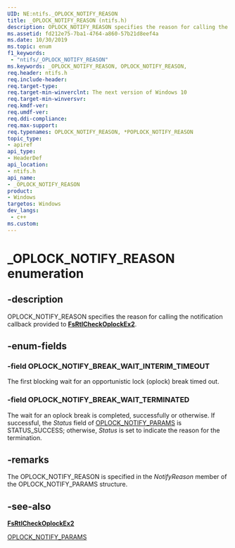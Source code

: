 ```yaml
---
UID: NE:ntifs._OPLOCK_NOTIFY_REASON
title: _OPLOCK_NOTIFY_REASON (ntifs.h)
description: OPLOCK_NOTIFY_REASON specifies the reason for calling the notification callback provided to FsRtlCheckOplockEx2.
ms.assetid: fd212e75-7ba1-4764-a860-57b21d8eef4a
ms.date: 10/30/2019
ms.topic: enum
f1_keywords:
 - "ntifs/_OPLOCK_NOTIFY_REASON"
ms.keywords: _OPLOCK_NOTIFY_REASON, OPLOCK_NOTIFY_REASON, 
req.header: ntifs.h
req.include-header:
req.target-type:
req.target-min-winverclnt: The next version of Windows 10
req.target-min-winversvr:
req.kmdf-ver:
req.umdf-ver:
req.ddi-compliance:
req.max-support:
req.typenames: OPLOCK_NOTIFY_REASON, *POPLOCK_NOTIFY_REASON
topic_type: 
- apiref
api_type: 
- HeaderDef
api_location: 
- ntifs.h
api_name: 
- _OPLOCK_NOTIFY_REASON
product:
- Windows
targetos: Windows
dev_langs:
 - c++
ms.custom:
---
```


# _OPLOCK_NOTIFY_REASON enumeration

## -description

OPLOCK_NOTIFY_REASON specifies the reason for calling the notification callback provided to [**FsRtlCheckOplockEx2**](nf-ntifs-_fsrtl_advanced_fcb_header-fsrtlcheckoplockex2.md).

## -enum-fields

### -field OPLOCK_NOTIFY_BREAK_WAIT_INTERIM_TIMEOUT

The first blocking wait for an opportunistic lock (oplock) break timed out.

### -field OPLOCK_NOTIFY_BREAK_WAIT_TERMINATED

The wait for an oplock break is completed, successfully or otherwise. If successful, the *Status* field of [OPLOCK_NOTIFY_PARAMS](ns-ntifs-_oplock_notify_params.md) is STATUS_SUCCESS; otherwise, *Status* is set to indicate the reason for the termination.

## -remarks

The OPLOCK_NOTIFY_REASON is specified in the *NotifyReason* member of the OPLOCK_NOTIFY_PARAMS structure.

## -see-also

[**FsRtlCheckOplockEx2**](nf-ntifs-_fsrtl_advanced_fcb_header-fsrtlcheckoplockex2.md)

[OPLOCK_NOTIFY_PARAMS](ns-ntifs-_oplock_notify_params.md)
